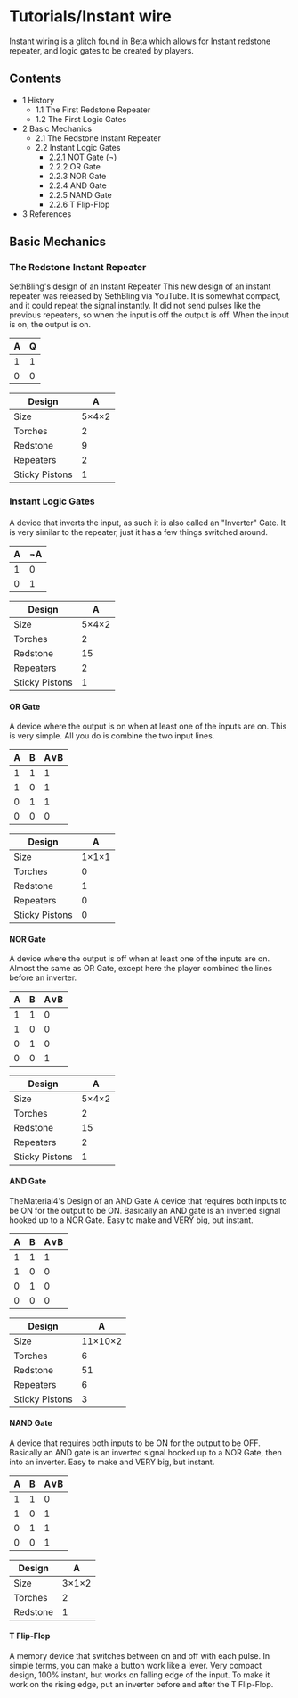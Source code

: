 # Tutorials/Instant wire
Instant wiring is a glitch found in Beta which allows for Instant redstone repeater, and logic gates to be created by players.

## Contents
- 1 History
	- 1.1 The First Redstone Repeater
	- 1.2 The First Logic Gates
- 2 Basic Mechanics
	- 2.1 The Redstone Instant Repeater
	- 2.2 Instant Logic Gates
		- 2.2.1 NOT Gate (¬)
		- 2.2.2 OR Gate
		- 2.2.3 NOR Gate
		- 2.2.4 AND Gate
		- 2.2.5 NAND Gate
		- 2.2.6 T Flip-Flop
- 3 References

## Basic Mechanics
### The Redstone Instant Repeater
SethBling's design of an Instant Repeater
This new design of an instant repeater was released by SethBling via YouTube. It is somewhat compact, and it could repeat the signal instantly. It did not send pulses like the previous repeaters, so when the input is off the output is off. When the input is on, the output is on.

| A | Q |
|---|---|
| 1 | 1 |
| 0 | 0 |

| Design         | A     |
|----------------|-------|
| Size           | 5×4×2 |
| Torches        | 2     |
| Redstone       | 9     |
| Repeaters      | 2     |
| Sticky Pistons | 1     |


### Instant Logic Gates
#### 
A device that inverts the input, as such it is also called an "Inverter" Gate. It is very similar to the repeater, just it has a few things switched around.

| A | ¬A |
|---|----|
| 1 | 0  |
| 0 | 1  |

| Design         | A     |
|----------------|-------|
| Size           | 5×4×2 |
| Torches        | 2     |
| Redstone       | 15    |
| Repeaters      | 2     |
| Sticky Pistons | 1     |




#### OR Gate
A device where the output is on when at least one of the inputs are on. This is very simple. All you do is combine the two input lines.

| A | B | A∨B |
|---|---|-----|
| 1 | 1 | 1   |
| 1 | 0 | 1   |
| 0 | 1 | 1   |
| 0 | 0 | 0   |

| Design         | A     |
|----------------|-------|
| Size           | 1×1×1 |
| Torches        | 0     |
| Redstone       | 1     |
| Repeaters      | 0     |
| Sticky Pistons | 0     |


#### NOR Gate
A device where the output is off when at least one of the inputs are on. Almost the same as OR Gate, except here the player combined the lines before an inverter.

| A | B | A∨B |
|---|---|-----|
| 1 | 1 | 0   |
| 1 | 0 | 0   |
| 0 | 1 | 0   |
| 0 | 0 | 1   |

| Design         | A     |
|----------------|-------|
| Size           | 5×4×2 |
| Torches        | 2     |
| Redstone       | 15    |
| Repeaters      | 2     |
| Sticky Pistons | 1     |


#### AND Gate
TheMaterial4's Design of an AND Gate
A device that requires both inputs to be ON for the output to be ON. Basically an AND gate is an inverted signal hooked up to a NOR Gate. Easy to make and VERY big, but instant.

| A | B | A∨B |
|---|---|-----|
| 1 | 1 | 1   |
| 1 | 0 | 0   |
| 0 | 1 | 0   |
| 0 | 0 | 0   |

| Design         | A       |
|----------------|---------|
| Size           | 11×10×2 |
| Torches        | 6       |
| Redstone       | 51      |
| Repeaters      | 6       |
| Sticky Pistons | 3       |




#### NAND Gate
A device that requires both inputs to be ON for the output to be OFF. Basically an AND gate is an inverted signal hooked up to a NOR Gate, then into an inverter. Easy to make and VERY big, but instant.

| A | B | A∨B |
|---|---|-----|
| 1 | 1 | 0   |
| 1 | 0 | 1   |
| 0 | 1 | 1   |
| 0 | 0 | 1   |

| Design   | A     |
|----------|-------|
| Size     | 3×1×2 |
| Torches  | 2     |
| Redstone | 1     |


#### T Flip-Flop
A memory device that switches between on and off with each pulse. In simple terms, you can make a button work like a lever. Very compact design, 100% instant, but works on falling edge of the input. To make it work on the rising edge, put an inverter before and after the T Flip-Flop.

